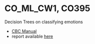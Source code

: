 # CO_ML_CW1, CO395
Decision Trees on classifying emotions
- [CBC Manual](https://ibug.doc.ic.ac.uk/media/uploads/documents/mlcoursework-manual-2018.pdf)
- report available [here](report.pdf)
